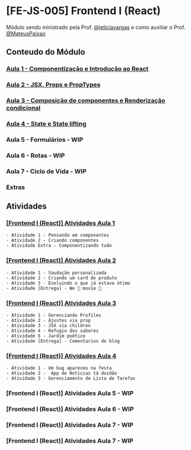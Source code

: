 # [FE-JS-005] Frontend I (React)

Módulo sendo ministrado pela Prof. [@leticiavargas](https://github.com/leticiavargas) e como auxiliar o Prof. [@MateusPaixao](https://github.com/MateusPaixao)

## Conteudo do Módulo

### [Aula 1 - Componentização e Introdução ao React](https://vargasleticia.notion.site/Aula-1-Componentiza-o-e-Introdu-o-ao-React-0208c79f9fc343b8ba24255661581c8a)
### [Aula 2 - JSX, Props e PropTypes](https://vargasleticia.notion.site/Aula-2-JSX-Props-e-PropTypes-ef9e9023b93f44e7a107c0e7fe04c2be)
### [Aula 3 - Composição de componentes e Renderização condicional](https://vargasleticia.notion.site/Aula-3-Composi-o-de-componentes-e-Renderiza-o-condicional-d4c6ebc3ecf145b7920da2d68354ecda)
### [Aula 4 - State e State lifting](https://vargasleticia.notion.site/Aula-4-State-e-State-lifting-b4d4584a5b924b32a3a869c5b6d665af)
### Aula 5 - Formulários - WIP
### Aula 6 - Rotas - WIP
### Aula 7 - Ciclo de Vida - WIP
### Extras

## Atividades

### [[Frontend I (React)] Atividades Aula 1](https://vargasleticia.notion.site/Frontend-I-React-Atividades-Aula-1-e352a69f67e74fe2a428f94bc55f2651)
    - Atividade 1 - Pensando em componentes
    - Atividade 2 - Criando componentes
    - Atividade Extra - Componentizando tudo
### [[Frontend I (React)] Atividades Aula 2](https://vargasleticia.notion.site/Frontend-I-React-Atividades-Aula-2-213875311dcf4ce3a1010fc808cd54d4)
    - Atividade 1 - Saudação personalizada
    - Atividade 2 - Criando um card de produto
    - Atividade 3 - Evoluindo o que já estava ótimo
    - Atividade [Entrega] - We 💚 movie 🎥
### [[Frontend I (React)] Atividades Aula 3](https://vargasleticia.notion.site/Frontend-I-React-Atividades-Aula-3-139d5cb5c0f6481c93d7a1e5dc450645)
    - Atividade 1 - Gerenciando Profiles
    - Atividade 2 - Ajustes via prop
    - Atividade 3 - JSX via children
    - Atividade 4 - Refugio dos sabores
    - Atividade 5 - Jardim poético
    - Atividade [Entrega] - Comentarios de blog
### [[Frontend I (React)] Atividades Aula 4](https://vargasleticia.notion.site/Frontend-I-React-Atividades-Aula-4-c9ff3e13cc774776b161539d1f064961)
    - Atividade 1 - Um bug apareceu na festa
    - Atividade 2 -  App de Notícias tá doidão
    - Atividade 3 - Gerenciamento de Lista de Tarefas
### [Frontend I (React)] Atividades Aula 5 - WIP
### [Frontend I (React)] Atividades Aula 6 - WIP
### [Frontend I (React)] Atividades Aula 7 - WIP
### [Frontend I (React)] Atividades Aula 7 - WIP
